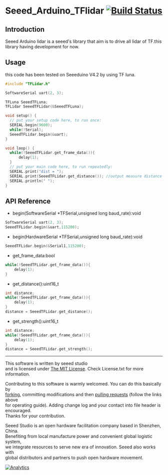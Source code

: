 # Seeed_Arduino_TFlidar  [![Build Status](https://travis-ci.com/Seeed-Studio/Seeed-Arduino-TFlidar.svg?branch=master)](https://travis-ci.com/Seeed-Studio/Seeed-Arduino-TFlidar)

## Introduction

Seeed Arduino lidar is a seeed's library that aim is to drive all lidar of TF.this library having development for now.

## Usage

this code has been tested on Seeeduino V4.2 by using TF luna.

```c++
#include "TFLidar.h"

SoftwareSerial uart(2, 3);

TFLuna SeeedTFLuna;
TFLidar SeeedTFLidar(&SeeedTFLuna);

void setup() {
  // put your setup code here, to run once:
  SERIAL.begin(9600);
  while(!Serial);
  SeeedTFLidar.begin(&uart);
}

void loop() {
  while(!SeeedTFLidar.get_frame_data()){
      delay(1);
  }
  // put your main code here, to run repeatedly:
  SERIAL.print("dist = ");
  SERIAL.print(SeeedTFLidar.get_distance()); //output measure distance value of LiDAR
  SERIAL.println(" ");
}
```

## API Reference

- begin(SoftwareSerial *TFSerial,unsigned long baud_rate):void

```C++
SoftwareSerial uart(2, 3);
SeeedTFLidar.begin(&uart,115200);
```

- begin(HardwareSerial *TFSerial,unsigned long baud_rate):void

```C++
SeeedTFLidar.begin(&Serial1,115200);
```

- get_frame_data:bool

```C++
while(!SeeedTFLidar.get_frame_data()){
    delay(1);
}
```

- get_distance():uint16_t

```C++
int distance;
while(!SeeedTFLidar.get_frame_data()){
    delay(1);
}
distance = SeeedTFLidar.get_distance();
```

- get_strength():uint16_t

```C++
int distance;
while(!SeeedTFLidar.get_frame_data()){
    delay(1);
}
distance = SeeedTFLidar.get_strength();
```

----

This software is written by seeed studio<br>
and is licensed under [The MIT License](http://opensource.org/licenses/mit-license.php). Check License.txt for more information.<br>

Contributing to this software is warmly welcomed. You can do this basically by<br>
[forking](https://help.github.com/articles/fork-a-repo), committing modifications and then [pulling requests](https://help.github.com/articles/using-pull-requests) (follow the links above<br>
for operating guide). Adding change log and your contact into file header is encouraged.<br>
Thanks for your contribution.

Seeed Studio is an open hardware facilitation company based in Shenzhen, China. <br>
Benefiting from local manufacture power and convenient global logistic system, <br>
we integrate resources to serve new era of innovation. Seeed also works with <br>
global distributors and partners to push open hardware movement.<br>


[![Analytics](https://ga-beacon.appspot.com/UA-46589105-3/Grove_LED_Bar)](https://github.com/igrigorik/ga-beacon)